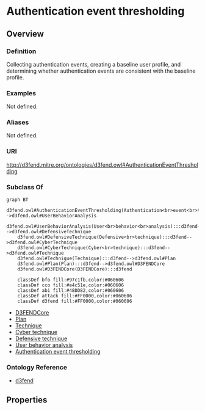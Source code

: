 # Authentication event thresholding

## Overview

### Definition
Collecting authentication events, creating a baseline user profile, and determining whether authentication events are consistent with the baseline profile.

### Examples
Not defined.

### Aliases
Not defined.

### URI
http://d3fend.mitre.org/ontologies/d3fend.owl#AuthenticationEventThresholding

### Subclass Of
```mermaid
graph BT
    d3fend.owl#AuthenticationEventThresholding(Authentication<br>event<br>thresholding):::d3fend-->d3fend.owl#UserBehaviorAnalysis
    d3fend.owl#UserBehaviorAnalysis(User<br>behavior<br>analysis):::d3fend-->d3fend.owl#DefensiveTechnique
    d3fend.owl#DefensiveTechnique(Defensive<br>technique):::d3fend-->d3fend.owl#CyberTechnique
    d3fend.owl#CyberTechnique(Cyber<br>technique):::d3fend-->d3fend.owl#Technique
    d3fend.owl#Technique(Technique):::d3fend-->d3fend.owl#Plan
    d3fend.owl#Plan(Plan):::d3fend-->d3fend.owl#D3FENDCore
    d3fend.owl#D3FENDCore(D3FENDCore):::d3fend
    
    classDef bfo fill:#97c1fb,color:#060606
    classDef cco fill:#e4c51e,color:#060606
    classDef abi fill:#48DD82,color:#060606
    classDef attack fill:#FF0000,color:#060606
    classDef d3fend fill:#FF0000,color:#060606
```

- [D3FENDCore](/docs/ontology/reference/model/D3FENDCore/D3FENDCore.md)
- [Plan](/docs/ontology/reference/model/D3FENDCore/Plan/Plan.md)
- [Technique](/docs/ontology/reference/model/D3FENDCore/Plan/Technique/Technique.md)
- [Cyber technique](/docs/ontology/reference/model/D3FENDCore/Plan/Technique/Cyber%20technique/Cyber%20technique.md)
- [Defensive technique](/docs/ontology/reference/model/D3FENDCore/Plan/Technique/Cyber%20technique/Defensive%20technique/Defensive%20technique.md)
- [User behavior analysis](/docs/ontology/reference/model/D3FENDCore/Plan/Technique/Cyber%20technique/Defensive%20technique/User%20behavior%20analysis/User%20behavior%20analysis.md)
- [Authentication event thresholding](/docs/ontology/reference/model/D3FENDCore/Plan/Technique/Cyber%20technique/Defensive%20technique/User%20behavior%20analysis/Authentication%20event%20thresholding/Authentication%20event%20thresholding.md)


### Ontology Reference
- [d3fend](http://d3fend.mitre.org/ontologies/d3fend.owl#)

## Properties

